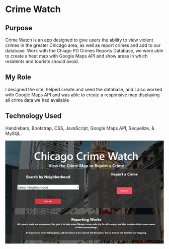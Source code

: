# Crime Watch


##	Purpose
Crime Watch is an app designed to give users the ability to view violent crimes in the greater Chicago area, as well as report crimes and add to our database. Work with the Chiago PD Crimes Reports Database, we were able to create a heat map with Google Maps API and show areas in which residents and tourists should avoid. 

## My Role
I designed the site, helped create and seed the database, and I also worked with Google Maps API and was able to create a responsive map displaying all crime data we had available

## Technology Used	
Handlebars, Bootstrap, CSS, JavaScript, Google Maps API, Sequelize, & MySQL.   

![Alt text](public/images/crimemap.PNG?raw=true "Screen Shot")
